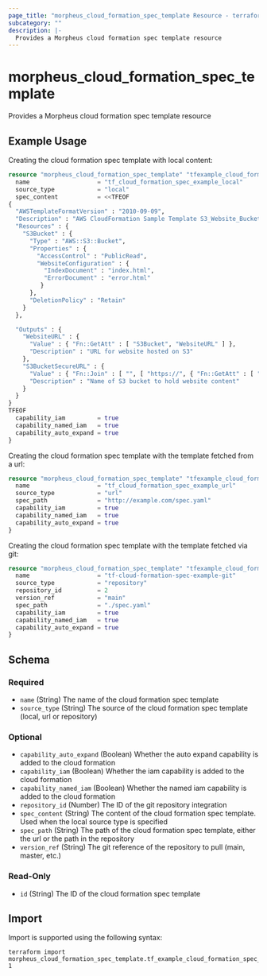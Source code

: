 ```yaml
---
page_title: "morpheus_cloud_formation_spec_template Resource - terraform-provider-morpheus"
subcategory: ""
description: |-
  Provides a Morpheus cloud formation spec template resource
---
```


# morpheus_cloud_formation_spec_template

Provides a Morpheus cloud formation spec template resource

## Example Usage

Creating the cloud formation spec template with local content:

```terraform
resource "morpheus_cloud_formation_spec_template" "tfexample_cloud_formation_spec_template_local" {
  name                   = "tf_cloud_formation_spec_example_local"
  source_type            = "local"
  spec_content           = <<TFEOF
{
  "AWSTemplateFormatVersion" : "2010-09-09",
  "Description" : "AWS CloudFormation Sample Template S3_Website_Bucket_With_Retain_On_Delete: Sample template showing how to create a publicly accessible S3 bucket configured for website access with a deletion policy of retain on delete. **WARNING** This template creates an S3 bucket that will NOT be deleted when the stack is deleted. You will be billed for the AWS resources used if you create a stack from this template.",
  "Resources" : {
    "S3Bucket" : {
      "Type" : "AWS::S3::Bucket",
      "Properties" : {
        "AccessControl" : "PublicRead",
        "WebsiteConfiguration" : {
          "IndexDocument" : "index.html",
          "ErrorDocument" : "error.html"
         }
      },
      "DeletionPolicy" : "Retain"
    }
  },

  "Outputs" : {
    "WebsiteURL" : {
      "Value" : { "Fn::GetAtt" : [ "S3Bucket", "WebsiteURL" ] },
      "Description" : "URL for website hosted on S3"
    },
    "S3BucketSecureURL" : {
      "Value" : { "Fn::Join" : [ "", [ "https://", { "Fn::GetAtt" : [ "S3Bucket", "DomainName" ] } ] ] },
      "Description" : "Name of S3 bucket to hold website content"
    }
  }
}
TFEOF
  capability_iam         = true
  capability_named_iam   = true
  capability_auto_expand = true
}
```

Creating the cloud formation spec template with the template fetched from a url:

```terraform
resource "morpheus_cloud_formation_spec_template" "tfexample_cloud_formation_spec_template_url" {
  name                   = "tf_cloud_formation_spec_example_url"
  source_type            = "url"
  spec_path              = "http://example.com/spec.yaml"
  capability_iam         = true
  capability_named_iam   = true
  capability_auto_expand = true
}
```

Creating the cloud formation spec template with the template fetched via git:

```terraform
resource "morpheus_cloud_formation_spec_template" "tfexample_cloud_formation_spec_template_git" {
  name                   = "tf-cloud-formation-spec-example-git"
  source_type            = "repository"
  repository_id          = 2
  version_ref            = "main"
  spec_path              = "./spec.yaml"
  capability_iam         = true
  capability_named_iam   = true
  capability_auto_expand = true
}
```

<!-- schema generated by tfplugindocs -->
## Schema

### Required

- `name` (String) The name of the cloud formation spec template
- `source_type` (String) The source of the cloud formation spec template (local, url or repository)

### Optional

- `capability_auto_expand` (Boolean) Whether the auto expand capability is added to the cloud formation
- `capability_iam` (Boolean) Whether the iam capability is added to the cloud formation
- `capability_named_iam` (Boolean) Whether the named iam capability is added to the cloud formation
- `repository_id` (Number) The ID of the git repository integration
- `spec_content` (String) The content of the cloud formation spec template. Used when the local source type is specified
- `spec_path` (String) The path of the cloud formation spec template, either the url or the path in the repository
- `version_ref` (String) The git reference of the repository to pull (main, master, etc.)

### Read-Only

- `id` (String) The ID of the cloud formation spec template

## Import

Import is supported using the following syntax:

```shell
terraform import morpheus_cloud_formation_spec_template.tf_example_cloud_formation_spec_template 1
```
